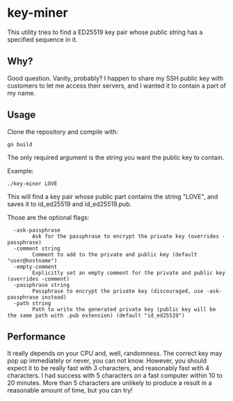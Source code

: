 # key-miner

This utility tries to find a ED25519 key pair whose public string has a specified sequence in it.

## Why?

Good question. Vanity, probably? I happen to share my SSH public key with customers to let me access their servers, and I wanted it to contain a part of my name.

## Usage

Clone the repository and compile with:

```
go build
```

The only required argument is the string you want the public key to contain.

Example:

```
./key-miner LOVE
```

This will find a key pair whose public part contains the string "LOVE", and saves it to id_ed25519 and id_ed25519.pub.

Those are the optional flags:

```
  -ask-passphrase
    	Ask for the passphrase to encrypt the private key (overrides -passphrase)
  -comment string
    	Comment to add to the private and public key (default "user@hostname")
  -empty-comment
    	Explicitly set an empty comment for the private and public key (overrides -comment)
  -passphrase string
    	Passphrase to encrypt the private key (discouraged, use -ask-passphrase instead)
  -path string
    	Path to write the generated private key (public key will be the same path with .pub extension) (default "id_ed25519")
```

## Performance

It really depends on your CPU and, well, randomness. The correct key may pop up immediately or never, you can not know.
However, you should expect it to be really fast with 3 characters, and reasonably fast with 4 characters. I had success with 5 characters on a fast computer within 10 to 20 minutes. More than 5 characters are unlikely to produce a result in a reasonable amount of time, but you can try!
